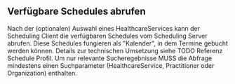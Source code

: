## Verfügbare Schedules abrufen

Nach der (optionalen) Auswahl eines HealthcareServices kann der Scheduling Client die verfügbaren Schedules vom Scheduling Server abrufen. Diese Schedules fungieren als "Kalender", in dem Termine gebucht werden können. Details zur technischen Umsetzung siehe TODO Referenz Schedule Profil.
Um nur relevante Sucheregebnisse MUSS die Abfrage mindestens einen Suchparameter (HealthcareService, Practitioner oder Organization) enthalten.